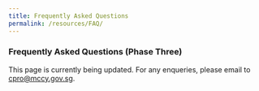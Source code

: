 ```yaml
---
title: Frequently Asked Questions
permalink: /resources/FAQ/
---
```


### Frequently Asked Questions (Phase Three)

This page is currently being updated. For any enqueries, please email to [cpro@mccy.gov.sg](mailto:cpro@mccy.gov.sg).
